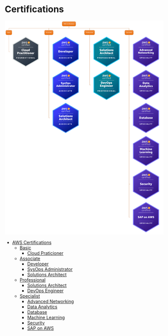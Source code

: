 # Certifications

![Certifications](../docs/diagrams/out/aws-certifications/aws-certifications.png)

 * [AWS Certifications]()
     * [Basic]()
         * [Cloud Praticioner](certifications/aws-cloud-practitioner.md)
     * [Associate]()
         * [Developer]()
         * [SysOps Administrator]()
         * [Solutions Architect]()
     * [Professional]()
         * [Solutions Architect]()
         * [DevOps Engineer]()
     * [Specialist]()
         * [Advanced Networking]()
         * [Data Analytics]()
         * [Database]()
         * [Machine Learning]()
         * [Security]()
         * [SAP on AWS]()
